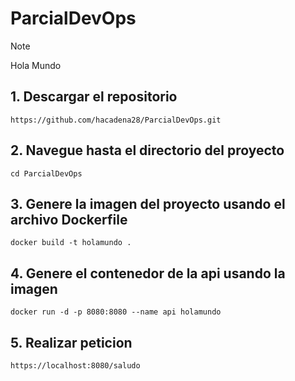 ﻿# ParcialDevOps
> [!NOTE]
> Hola Mundo


## 1. Descargar el repositorio
```
https://github.com/hacadena28/ParcialDevOps.git
```
## 2. Navegue hasta el directorio del proyecto
```
cd ParcialDevOps
```
## 3. Genere la imagen del proyecto usando el archivo Dockerfile
```
docker build -t holamundo . 
```
## 4. Genere el contenedor de la api usando la imagen
```
docker run -d -p 8080:8080 --name api holamundo
```
## 5. Realizar peticion
```
https://localhost:8080/saludo
```
